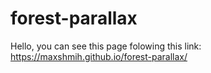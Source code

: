 # forest-parallax
Hello, you can see this page folowing this link:  https://maxshmih.github.io/forest-parallax/
